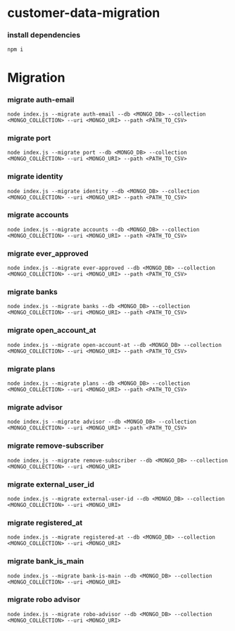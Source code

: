 # customer-data-migration

### install dependencies

`npm i`

# Migration

### migrate auth-email

`node index.js --migrate auth-email --db <MONGO_DB> --collection <MONGO_COLLECTION> --uri <MONGO_URI> --path <PATH_TO_CSV>`

### migrate port

`node index.js --migrate port --db <MONGO_DB> --collection <MONGO_COLLECTION> --uri <MONGO_URI> --path <PATH_TO_CSV>`

### migrate identity

`node index.js --migrate identity --db <MONGO_DB> --collection <MONGO_COLLECTION> --uri <MONGO_URI> --path <PATH_TO_CSV>`

### migrate accounts

`node index.js --migrate accounts --db <MONGO_DB> --collection <MONGO_COLLECTION> --uri <MONGO_URI> --path <PATH_TO_CSV>`

### migrate ever_approved

`node index.js --migrate ever-approved --db <MONGO_DB> --collection <MONGO_COLLECTION> --uri <MONGO_URI> --path <PATH_TO_CSV>`

### migrate banks

`node index.js --migrate banks --db <MONGO_DB> --collection <MONGO_COLLECTION> --uri <MONGO_URI> --path <PATH_TO_CSV>`

### migrate open_account_at

`node index.js --migrate open-account-at --db <MONGO_DB> --collection <MONGO_COLLECTION> --uri <MONGO_URI> --path <PATH_TO_CSV>`

### migrate plans

`node index.js --migrate plans --db <MONGO_DB> --collection <MONGO_COLLECTION> --uri <MONGO_URI> --path <PATH_TO_CSV>`

### migrate advisor

`node index.js --migrate advisor --db <MONGO_DB> --collection <MONGO_COLLECTION> --uri <MONGO_URI> --path <PATH_TO_CSV>`

### migrate remove-subscriber

`node index.js --migrate remove-subscriber --db <MONGO_DB> --collection <MONGO_COLLECTION> --uri <MONGO_URI>`

### migrate external_user_id

`node index.js --migrate external-user-id --db <MONGO_DB> --collection <MONGO_COLLECTION> --uri <MONGO_URI>`

### migrate registered_at

`node index.js --migrate registered-at --db <MONGO_DB> --collection <MONGO_COLLECTION> --uri <MONGO_URI>`

### migrate bank_is_main

`node index.js --migrate bank-is-main --db <MONGO_DB> --collection <MONGO_COLLECTION> --uri <MONGO_URI>`

### migrate robo advisor

`node index.js --migrate robo-advisor --db <MONGO_DB> --collection <MONGO_COLLECTION> --uri <MONGO_URI>`
